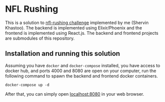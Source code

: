 # NFL Rushing

This is a solution to [nfl-rushing challenge](https://github.com/tsicareers/nfl-rushing) implemented by me (Shervin Khastoo). The backend is implemented using Elixir/Phoenix and the frontend is implemented using React.js. The backend and frontend projects are submodules of this repository.

## Installation and running this solution
Assuming you have `docker` and `docker-compose` installed, you have access to docker hub, and ports 4000 and 8080 are open on your computer, run the following command to spawn the backend and frontend docker containers.

```
docker-compose up -d
```

After that, you can simply open [localhost:8080](http://localhost:8080) in your web browser.
